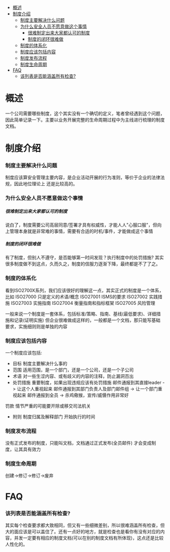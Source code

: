 

<!-- @import "[TOC]" {cmd="toc" depthFrom=1 depthTo=6 orderedList=false} -->

<!-- code_chunk_output -->

- [概述](#概述)
- [制度介绍](#制度介绍)
    - [制度主要解决什么问题](#制度主要解决什么问题)
    - [为什么安全人员不愿意做这个事情](#为什么安全人员不愿意做这个事情)
        - [很难制定出来大家都认可的制度](#很难制定出来大家都认可的制度)
        - [制度的闭环很难做](#制度的闭环很难做)
    - [制度的体系化](#制度的体系化)
    - [制度应该包括内容](#制度应该包括内容)
    - [制度发布流程](#制度发布流程)
    - [制度生命周期](#制度生命周期)
- [FAQ](#faq)
    - [该列表是否能涵盖所有检查?](#该列表是否能涵盖所有检查)

<!-- /code_chunk_output -->


# 概述

一个公司需要哪些制度，这个其实没有一个确切的定义，笔者曾经遇到这个问题，因此简单记录一下。主要以业务开展完整的生命周期过程中为主线进行梳理的制度文档。

# 制度介绍
### 制度主要解决什么问题
制度应该算安全管理主要内容，是企业活动开展的行为准则，等价于企业的法律法规，因此地位理论上 还是比较高的。

### 为什么安全人员不愿意做这个事情

##### 很难制定出来大家都认可的制度
说白了，制度需要公司高层同意/签署才具有权威性，才能人人"心服口服"，但向上管理本身就是非常难的事情，需要有合适的时机/事件，才能做成这个事情

##### 制度的闭环很难做
有了制度，但别人不遵守，是否能够第一时间发现？执行制度中的处罚措施? 其实很多制度做不到这点，久而久之，制度的信服力逐渐下降，最终都是不了了之。

### 制度的体系化
看到ISO2700X系列，我们应该很好的理解这一点，其实正式的制度是一个体系，比如
ISO27000 只是定义的术语/概念
ISO27001 ISMS的要求
ISO27002 实践措施
ISO27003 实施指南
ISO27004 衡量指南和指标框架
ISO27005 风险管理

一般来说一个制度是一套体系，包括标准/策略、指南、基线(最低要求)、详细措施和记录(证明实施)
但企业很难做成这样的，一般都是一个文档，那只能写基础要求，实施细则则是单独的内容

### 制度应该包括内容

一个制度应该包括:
- 目标
制度主要解决什么事的
- 范围
适用范围，是一个部门，还是一个公司，还是一个子公司
- 术语
对一些生涩内容、或有歧义的内容的注释，防止漏洞百出
- 处罚措施
重要制度，如果出现违规应该有处罚措施
邮件通报到其直接leader -> 让这个人重视起来
邮件通报到其部门负责人及部门邮件组 -> 让一个部门重视起来
邮件通报到全员 -> 杀鸡儆猴，宣传/威慑作用非常好

罚款
情节严重的可能要开除或移交司法机关

- 附则
制度归属及解释部门
开始执行的时间

### 制度发布流程
没有正式发布的制度，只能叫文档，文档通过正式发布(全员邮件) 才会变成制度，让其具有效力

### 制度生命周期
创建->修订->修订->废弃

# FAQ

### 该列表是否能涵盖所有检查?
其实每个检查要求都大致相同，但又有一些细微差别，所以很难涵盖所有检查，但大的面应该是可以盖住了。还有一点好的地方，就是检查也是看你有没有对应的内容，并发一定要有相应的制度文档(可以在别的制度文档有所体现)，这点还是比较人性化的。


